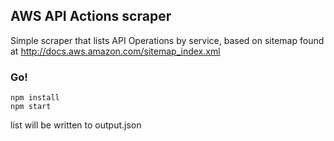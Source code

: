 ## AWS API Actions scraper

Simple scraper that lists API Operations by service, based on sitemap found at
http://docs.aws.amazon.com/sitemap_index.xml

### Go!
```
npm install
npm start
```
list will be written to output.json
